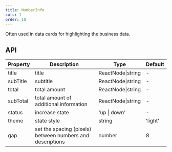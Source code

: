 ```yaml
---
title: NumberInfo
cols: 1
order: 10
---
```


Often used in data cards for highlighting the business data.

## API

Property | Description | Type | Default
----|------|-----|------
title | title | ReactNode\|string | -
subTitle | subtitle | ReactNode\|string | -
total | total amount | ReactNode\|string | -
subTotal | total amount of additional information | ReactNode\|string | -
status | increase state | 'up \| down' | -
theme | state style | string | 'light'
gap | set the spacing (pixels) between numbers and descriptions | number | 8
